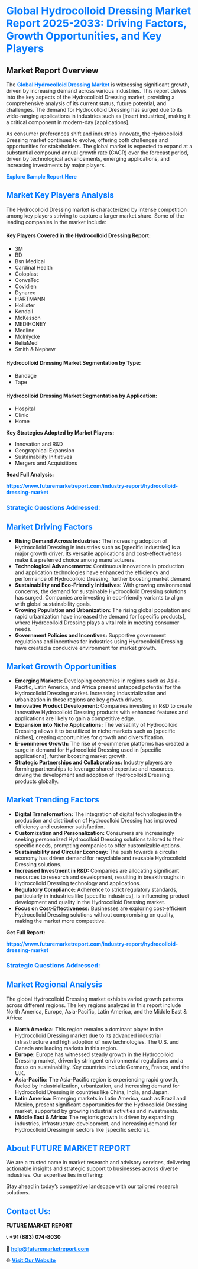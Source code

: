 <h1 style="color: #007BFF;">Global Hydrocolloid Dressing Market Report 2025-2033: Driving Factors, Growth Opportunities, and Key Players</h1>

<section id="overview">
<h2>Market Report Overview</h2>
<p>The <a href="https://www.futuremarketreport.com/industry-report/hydrocolloid-dressing-market" style="color: #007BFF; text-decoration: none;"><strong>Global Hydrocolloid Dressing Market</strong></a> is witnessing significant growth, driven by increasing demand across various industries. This report delves into the key aspects of the Hydrocolloid Dressing market, providing a comprehensive analysis of its current status, future potential, and challenges. The demand for Hydrocolloid Dressing has surged due to its wide-ranging applications in industries such as [insert industries], making it a critical component in modern-day [applications].</p>
<p>As consumer preferences shift and industries innovate, the Hydrocolloid Dressing market continues to evolve, offering both challenges and opportunities for stakeholders. The global market is expected to expand at a substantial compound annual growth rate (CAGR) over the forecast period, driven by technological advancements, emerging applications, and increasing investments by major players.</p>
</section>

<section id="overview">
<p><a href="https://www.futuremarketreport.com/request-sample/reportId=37576" style="color: #007BFF; text-decoration: none;"><strong>Explore Sample Report Here</strong></a></p>
</section>

<section id="key-players">
<h2 style="color: #007BFF;">Market Key Players Analysis</h2>
<p>The Hydrocolloid Dressing market is characterized by intense competition among key players striving to capture a larger market share. Some of the leading companies in the market include:</p>
<h4>Key Players Covered in the Hydrocolloid Dressing Report:</h4>
<ul><li>3M</li><li>BD</li><li>Bsn Medical</li><li>Cardinal Health</li><li>Coloplast</li><li>ConvaTec</li><li>Covidien</li><li>Dynarex</li><li>HARTMANN</li><li>Hollister</li><li>Kendall</li><li>McKesson</li><li>MEDIHONEY</li><li>Medline</li><li>Molnlycke</li><li>ReliaMed</li><li>Smith &amp; Nephew</li></ul>
<h4>Hydrocolloid Dressing Market Segmentation by Type:</h4>
<ul><li>Bandage</li><li>Tape</li></ul>

<h4>Hydrocolloid Dressing Market Segmentation by Application:</h4>
<ul><li>Hospital</li><li>Clinic</li><li>Home</li></ul>
<p><strong>Key Strategies Adopted by Market Players:</strong></p>
<ul>
<li>Innovation and R&D</li>
<li>Geographical Expansion</li>
<li>Sustainability Initiatives</li>
<li>Mergers and Acquisitions</li>
</ul>
</section>

<section>
<p><strong>Read Full Analysis: </strong></p><a href="https://www.futuremarketreport.com/industry-report/hydrocolloid-dressing-market" style="color: #007BFF; text-decoration: none;"><strong>https://www.futuremarketreport.com/industry-report/hydrocolloid-dressing-market</strong></a>
<h3 style="color: #007BFF;">Strategic Questions Addressed:</h3>
</section>

<section id="driving-factors">
<h2 style="color: #007BFF;">Market Driving Factors</h2>
<ul>
<li><strong>Rising Demand Across Industries:</strong> The increasing adoption of Hydrocolloid Dressing in industries such as [specific industries] is a major growth driver. Its versatile applications and cost-effectiveness make it a preferred choice among manufacturers.</li>
<li><strong>Technological Advancements:</strong> Continuous innovations in production and application technologies have enhanced the efficiency and performance of Hydrocolloid Dressing, further boosting market demand.</li>
<li><strong>Sustainability and Eco-Friendly Initiatives:</strong> With growing environmental concerns, the demand for sustainable Hydrocolloid Dressing solutions has surged. Companies are investing in eco-friendly variants to align with global sustainability goals.</li>
<li><strong>Growing Population and Urbanization:</strong> The rising global population and rapid urbanization have increased the demand for [specific products], where Hydrocolloid Dressing plays a vital role in meeting consumer needs.</li>
<li><strong>Government Policies and Incentives:</strong> Supportive government regulations and incentives for industries using Hydrocolloid Dressing have created a conducive environment for market growth.</li>
</ul>
</section>

<section id="growth-opportunities">
<h2 style="color: #007BFF;">Market Growth Opportunities</h2>
<ul>
<li><strong>Emerging Markets:</strong> Developing economies in regions such as Asia-Pacific, Latin America, and Africa present untapped potential for the Hydrocolloid Dressing market. Increasing industrialization and urbanization in these regions are key growth drivers.</li>
<li><strong>Innovative Product Development:</strong> Companies investing in R&D to create innovative Hydrocolloid Dressing products with enhanced features and applications are likely to gain a competitive edge.</li>
<li><strong>Expansion into Niche Applications:</strong> The versatility of Hydrocolloid Dressing allows it to be utilized in niche markets such as [specific niches], creating opportunities for growth and diversification.</li>
<li><strong>E-commerce Growth:</strong> The rise of e-commerce platforms has created a surge in demand for Hydrocolloid Dressing used in [specific applications], further boosting market growth.</li>
<li><strong>Strategic Partnerships and Collaborations:</strong> Industry players are forming partnerships to leverage shared expertise and resources, driving the development and adoption of Hydrocolloid Dressing products globally.</li>
</ul>
</section>

<section id="trending-factors">
<h2 style="color: #007BFF;">Market Trending Factors</h2>
<ul>
<li><strong>Digital Transformation:</strong> The integration of digital technologies in the production and distribution of Hydrocolloid Dressing has improved efficiency and customer satisfaction.</li>
<li><strong>Customization and Personalization:</strong> Consumers are increasingly seeking personalized Hydrocolloid Dressing solutions tailored to their specific needs, prompting companies to offer customizable options.</li>
<li><strong>Sustainability and Circular Economy:</strong> The push towards a circular economy has driven demand for recyclable and reusable Hydrocolloid Dressing solutions.</li>
<li><strong>Increased Investment in R&D:</strong> Companies are allocating significant resources to research and development, resulting in breakthroughs in Hydrocolloid Dressing technology and applications.</li>
<li><strong>Regulatory Compliance:</strong> Adherence to strict regulatory standards, particularly in industries like [specific industries], is influencing product development and quality in the Hydrocolloid Dressing market.</li>
<li><strong>Focus on Cost-Effectiveness:</strong> Businesses are exploring cost-efficient Hydrocolloid Dressing solutions without compromising on quality, making the market more competitive.</li>
</ul>
</section>

<section>
<p><strong>Get Full Report: </strong></p><a href="https://www.futuremarketreport.com/industry-report/hydrocolloid-dressing-market" style="color: #007BFF; text-decoration: none;"><strong>https://www.futuremarketreport.com/industry-report/hydrocolloid-dressing-market</strong></a>
<h3 style="color: #007BFF;">Strategic Questions Addressed:</h3>
</section>


<section id="regional-analysis">
<h2 style="color: #007BFF;">Market Regional Analysis</h2>
<p>The global Hydrocolloid Dressing market exhibits varied growth patterns across different regions. The key regions analyzed in this report include North America, Europe, Asia-Pacific, Latin America, and the Middle East & Africa:</p>
<ul>
<li><strong>North America:</strong> This region remains a dominant player in the Hydrocolloid Dressing market due to its advanced industrial infrastructure and high adoption of new technologies. The U.S. and Canada are leading markets in this region.</li>
<li><strong>Europe:</strong> Europe has witnessed steady growth in the Hydrocolloid Dressing market, driven by stringent environmental regulations and a focus on sustainability. Key countries include Germany, France, and the U.K.</li>
<li><strong>Asia-Pacific:</strong> The Asia-Pacific region is experiencing rapid growth, fueled by industrialization, urbanization, and increasing demand for Hydrocolloid Dressing in countries like China, India, and Japan.</li>
<li><strong>Latin America:</strong> Emerging markets in Latin America, such as Brazil and Mexico, present significant opportunities for the Hydrocolloid Dressing market, supported by growing industrial activities and investments.</li>
<li><strong>Middle East & Africa:</strong> The region’s growth is driven by expanding industries, infrastructure development, and increasing demand for Hydrocolloid Dressing in sectors like [specific sectors].</li>
</ul>
</section>

<footer>
<h2 style="color: #007BFF;">About FUTURE MARKET REPORT</h2>
<p>We are a trusted name in market research and advisory services, delivering actionable insights and strategic support to businesses across diverse industries. Our expertise lies in offering:</p>

<p>Stay ahead in today’s competitive landscape with our tailored research solutions.</p>

<h2 style="color: #007BFF;">Contact Us:</h2>
<p><strong>FUTURE MARKET REPORT</strong></p>
<p>📞 <strong>+91 (883) 074-8030</strong></p>
<p>📧 <strong><a href="mailto:help@futuremarketreport.com" style="color: #007BFF;">help@futuremarketreport.com</a></strong></p>
<p>🌐 <strong><a href="https://www.futuremarketreport.com/" style="color: #007BFF;">Visit Our Website</a></strong></p>
</footer>